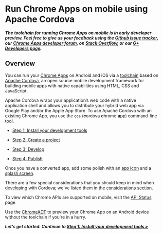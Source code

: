 # Run Chrome Apps on mobile using Apache Cordova
_**The toolchain for running Chrome Apps on mobile is in early developer preview. Feel free to give us your feedback using the [Github issue tracker](https://github.com/MobileChromeApps/mobile-chrome-apps/issues), our [Chrome Apps developer forum](http://groups.google.com/a/chromium.org/group/chromium-apps/topics)</a>, on [Stack Overflow](http://stackoverflow.com/questions/tagged/google-chrome-app), or our [G+ Developers page](https://plus.google.com/+GoogleChromeDevelopers/).**_

## Overview

You can run your [Chrome Apps](http://developer.chrome.com/apps) on Android and iOS via a [toolchain](//github.com/MobileChromeApps/mobile-chrome-apps) based on [Apache Cordova](http://cordova.apache.or/), an open source mobile development framework for building mobile apps with native capabilities using HTML, CSS and JavaScript.

Apache Cordova wraps your application’s web code with a native application shell and allows you to distribute your hybrid web app via Google Play and/or the Apple App Store. To use Apache Cordova with an existing Chrome App, you use the `cca` (**c**ordova **c**hrome **a**pp) command-line tool.

* [Step 1: Install your development tools](docs/Installation.md)

* [Step 2: Create a project](docs/GettingStarted.md#step-2-create-a-project)

* [Step 3: Develop](docs/GettingStarted.md#step-3-develop)

* [Step 4: Publish](docs/Publish.md)

Once you have a converted app, add some polish with an [app icon](docs/NextSteps.md#icons) and a [splash screen](docs/NextSteps.md#splash-screens).

There are a few special considerations that you should keep in mind when developing with Cordova; we've listed them in the [considerations section](docs/CordovaConsiderations.md).

To view which Chrome APIs are supported on mobile, visit the [API Status](docs/APIStatus.md) page.

Use the [ChromeADT](docs/ChromeADT.md) to preview your Chrome App on an Android device without the toolchain if you're in a hurry.

_**Let's get started. Continue to [Step 1: Install your development tools &raquo;](docs/Installation.md)**_